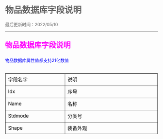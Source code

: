 # 物品数据库字段说明


<style type="text/css">
body,td,th {
	color: #000;
}
body {
	margin-left: 50px;
	margin-top: 50px;
	margin-right: 50px;
	margin-bottom: 50px;
	color: #666;
}
.zise {
	color: #90F;
}
.lan {
	color: #00F;
}
.fen {
	color: #F0F;
}
.hong {
	color: #F00;
}
.duanluo {
	padding-left: 3em;
}
.zhushi {
	color: #0C0;
	font-weight: bold;
}

.biaoti {
	font-weight: bold;
	font-size: 24px;
	color: #F0F;
}
</style>
</head>

<body>
最后更新时间：2022/05/10<br />
<hr />
<p class="biaoti">物品数据库字段说明</p>

  <span class="lan">物品数据库属性值都支持21亿数值</span><br /><br />
<table width="500" height="200" border="1" cellpadding="8" cellspacing="0" bordercolor="#666" style="border-collapse:collapse;">
  <tr style="height:40px; width:250"><td width="180">字段名字</td><td width="320">说明</td></tr>
  <tr style="height:40px; width:250"><td width="180">Idx</td><td width="320">序号</td></tr>
  <tr style="height:40px; width:250"><td width="180">Name</td><td width="320">名称</td></tr>
  <tr style="height:40px; width:250"><td width="180">Stdmode</td><td width="320">分类号</td></tr>
  <tr style="height:40px; width:250"><td width="180">Shape</td><td width="320">装备外观</td></tr>
  <tr style="height:40px; width:250"><td width="180">Weight</td><td width="320">重量</td></tr>
  <tr style="height:40px; width:250"><td width="180">Anicount</td><td width="320">触发编号</td></tr>
  <tr style="height:40px; width:250"><td width="180">Source</td><td width="320">强度</td></tr>
  <tr style="height:40px; width:250"><td width="180">Feature</td><td width="320">外观(特殊)</td></tr>
  <tr style="height:40px; width:250"><td width="180">Reserved</td><td width="320">保留</td></tr>
  <tr style="height:40px; width:250"><td width="180">Looks</td><td width="320">物品外观</td></tr>
  <tr style="height:40px; width:250"><td width="180">Need</td><td width="320">需求条件</td></tr>
  <tr style="height:40px; width:250"><td width="180">NeedLevel</td><td width="320">需求等级</td></tr>
  <tr style="height:40px; width:250"><td width="180">NeedRace</td><td width="320">需要类型</td></tr>
  <tr style="height:40px; width:250"><td width="180">DuraMax</td><td width="320">最大持久</td></tr>
  <tr style="height:40px; width:250"><td width="180">HP0</td><td width="320">战士生命值</td></tr>
  <tr style="height:40px; width:250"><td width="180">HP1</td><td width="320">法师生命值</td></tr>
  <tr style="height:40px; width:250"><td width="180">HP2</td><td width="320">道士生命值</td></tr>
  <tr style="height:40px; width:250"><td width="180">MP</td><td width="320">魔法值</td></tr>
  <tr style="height:40px; width:250"><td width="180">Ac</td><td width="320">最低防御</td></tr>
  <tr style="height:40px; width:250"><td width="180">Ac2</td><td width="320">最高防御</td></tr>
  <tr style="height:40px; width:250"><td width="180">Mac</td><td width="320">最低魔御</td></tr>
  <tr style="height:40px; width:250"><td width="180">Mac2</td><td width="320">最高魔御</td></tr>
  <tr style="height:40px; width:250"><td width="180">Dc</td><td width="320">最低攻击</td></tr>
  <tr style="height:40px; width:250"><td width="180">Dc2</td><td width="320">最高攻击</td></tr>
  <tr style="height:40px; width:250"><td width="180">Mc</td><td width="320">最低魔法</td></tr>
  <tr style="height:40px; width:250"><td width="180">Mc2</td><td width="320">最高魔法</td></tr>
  <tr style="height:40px; width:250"><td width="180">Sc</td><td width="320">最低道术</td></tr>
  <tr style="height:40px; width:250"><td width="180">Sc2</td><td width="320">最高道术</td></tr>
  <tr style="height:40px; width:250"><td width="180">JobAtk1</td><td width="320">职业攻击下限</td></tr>
  <tr style="height:40px; width:250"><td width="180">JobAtk2</td><td width="320">职业攻击上限</td></tr>
  <tr style="height:40px; width:250"><td width="180">Luck</td><td width="320">幸运(正为幸运，负为诅咒)</td></tr>
  <tr style="height:40px; width:250"><td width="180">AtkSPD</td><td width="320">攻击速度(正为+，负为-)</td></tr>
  <tr style="height:40px; width:250"><td width="180">Hit</td><td width="320">命中</td></tr>
  <tr style="height:40px; width:250"><td width="180">SPeed</td><td width="320">躲避</td></tr>
  <tr style="height:40px; width:250"><td width="180">MagicNicety</td><td width="320">魔法命中</td></tr>
  <tr style="height:40px; width:250"><td width="180">AntiMagic</td><td width="320">魔法躲避</td></tr>
  <tr style="height:40px; width:250"><td width="180">PoisonNicety</td><td width="320">中毒命中</td></tr>
  <tr style="height:40px; width:250"><td width="180">AntiPoison</td><td width="320">中毒躲避</td></tr>
  <tr style="height:40px; width:250"><td width="180">Thump</td><td width="320">暴击</td></tr>
  <tr style="height:40px; width:250"><td width="180">ThumpDamage</td><td width="320">暴击伤害</td></tr>
  <tr style="height:40px; width:250"><td width="180">Thump2</td><td width="320">双倍暴击</td></tr>
  <tr style="height:40px; width:250"><td width="180">Penetration</td><td width="320">穿透</td></tr>
  <tr style="height:40px; width:250"><td width="180">DamageReduce</td><td width="320">免伤等级</td></tr>
  <tr style="height:40px; width:250"><td width="180">DamageReduce0</td><td width="320">战士免伤等级</td></tr>
  <tr style="height:40px; width:250"><td width="180">>DamageReduce1</td><td width="320">法师免伤等级</td></tr>
  <tr style="height:40px; width:250"><td width="180">DamageReduce2</td><td width="320">道士免伤等级</td></tr>
  <tr style="height:40px; width:250"><td width="180">BBDamageReduce</td><td width="320">骷髅免伤等级</td></tr>
  <tr style="height:40px; width:250"><td width="180">Tenacity</td><td width="320">韧性等级</td></tr>
  <tr style="height:40px; width:250"><td width="180">HolyDC1</td><td width="320">神圣攻击下限</td></tr>
  <tr style="height:40px; width:250"><td width="180">HolyDC2</td><td width="320">神圣攻击上限</td></tr>
  <tr style="height:40px; width:250"><td width="180">HolyThump</td><td width="320">神圣暴击等级</td></tr>
  <tr style="height:40px; width:250"><td width="180">HolyThump2</td><td width="320">神圣双倍暴击</td></tr>
  <tr style="height:40px; width:250"><td width="180">HolyReduce</td><td width="320">神圣免伤等级</td></tr>
  <tr style="height:40px; width:250"><td width="180">HolyPenetration</td><td width="320">神圣穿透等级</td></tr>
  <tr style="height:40px; width:250"><td width="180">HPRecover</td><td width="320">体力恢复</td></tr>
  <tr style="height:40px; width:250"><td width="180">MPRecover</td><td width="320">魔法恢复</td></tr>
  <tr style="height:40px; width:250"><td width="180">PoisonRecover</td><td width="320">中毒恢复</td></tr>
  <tr style="height:40px; width:250"><td width="180">ReduceAC</td><td width="320">无视防御</td></tr>
  <tr style="height:40px; width:250"><td width="180">ReduceMAC</td><td width="320">无视魔法防御</td></tr>
  <tr style="height:40px; width:250"><td width="180">ReduceSpeedPoint</td><td width="320">无视躲避</td></tr>
  <tr style="height:40px; width:250"><td width="180">ReduceAntiMagic</td><td width="320">无视魔法躲避</td></tr>
  <tr style="height:40px; width:250"><td width="180">RideDamage</td><td width="320">骑战伤害</td></tr>
  <tr style="height:40px; width:250"><td width="180">Against</td><td width="320">抗性</td></tr>
  <tr style="height:40px; width:250"><td width="180">Vampire</td><td width="320">吸血值</td></tr>
  <tr style="height:40px; width:250"><td width="180">VampireRate</td><td width="320">吸血概率</td></tr>
  <tr style="height:40px; width:250"><td width="180">DamageShift</td><td width="320">伤害转移</td></tr>
  <tr style="height:40px; width:250"><td width="180">DamageShiftRate</td><td width="320">伤害转移概率</td></tr>
  <tr style="height:40px; width:250"><td width="180">DamageRefect</td><td width="320">伤害反射</td></tr>
  <tr style="height:40px; width:250"><td width="180">DamageRefectRate</td><td width="320">伤害反射概率</td></tr>
  <tr style="height:40px; width:250"><td width="180">GoldDC</td><td width="320">金攻击</td></tr>
  <tr style="height:40px; width:250"><td width="180">WoodDC</td><td width="320">木攻击</td></tr>
  <tr style="height:40px; width:250"><td width="180">SoilDC</td><td width="320">土攻击</td></tr>
  <tr style="height:40px; width:250"><td width="180">WaterDC</td><td width="320">水攻击</td></tr>
  <tr style="height:40px; width:250"><td width="180">FireDC</td><td width="320">火攻击</td></tr>
  <tr style="height:40px; width:250"><td width="180">GoldAC</td><td width="320">金防御</td></tr>
  <tr style="height:40px; width:250"><td width="180">WoodAC</td><td width="320">木防御</td></tr>
  <tr style="height:40px; width:250"><td width="180">SoilAC</td><td width="320">土防御</td></tr>
  <tr style="height:40px; width:250"><td width="180">WaterAC</td><td width="320">水防御</td></tr>
  <tr style="height:40px; width:250"><td width="180">FireAC</td><td width="320">火防御</td></tr>
  <tr style="height:40px; width:250"><td width="180">Badluck</td><td width="320">厄运</td></tr>
  <tr style="height:40px; width:250"><td width="180">BreakShieldRate</td><td width="320">破盾几率</td></tr>
  <tr style="height:40px; width:250"><td width="180">BreakHitRate</td><td width="320">破击几率</td></tr>
  <tr style="height:40px; width:250"><td width="180">ExpRate</td><td width="320">经验倍数</td></tr>
  <tr style="height:40px; width:250"><td width="180">PowerRate</td><td width="320">攻击倍数</td></tr>
  <tr style="height:40px; width:250"><td width="180">ACRate</td><td width="320">防御倍数</td></tr>
  <tr style="height:40px; width:250"><td width="180">MacRate</td><td width="320">魔防倍数</td></tr>
  <tr style="height:40px; width:250"><td width="180">HpRate</td><td width="320">生命值倍数</td></tr>
  <tr style="height:40px; width:250"><td width="180">KillMonBurstRate</td><td width="320">杀怪爆物倍数</td></tr>
  <tr style="height:40px; width:250"><td width="180">KillHumBagBurstRate</td><td width="320">包裹爆物倍数</td></tr>
  <tr style="height:40px; width:250"><td width="180">KillHumWearBurstRate</td><td width="320">装备爆物倍数</td></tr>
  <tr style="height:40px; width:250"><td width="180">Special</td><td width="320">特殊属性</td></tr>
  <tr style="height:40px; width:250"><td width="180">Price</td><td width="320">价格</td></tr>
  <tr style="height:40px; width:250"><td width="180">Stock</td><td width="320">叠加上限</td></tr>
  <tr style="height:40px; width:250"><td width="180">Color</td><td width="320">颜色</td></tr>
  <tr style="height:40px; width:250"><td width="180">Border</td><td width="320">边框</td></tr>
  <tr style="height:40px; width:250"><td width="180">DnLooks</td><td width="320">地面特效</td></tr>
  <tr style="height:40px; width:250"><td width="180">Broken</td><td width="320">损坏</td></tr>
  <tr style="height:40px; width:250"><td width="180">SPCode</td><td width="320">物品规则</td></tr>
  <tr style="height:40px; width:250"><td width="180">Level</td><td width="320">品级</td></tr>
  <tr style="height:40px; width:250"><td width="180">JobPower</td><td width="320">职业攻击加成</td></tr>
  <tr style="height:40px; width:250"><td width="180">DamageRate</td><td width="320">伤害加成</td></tr>
  <tr style="height:40px; width:250"><td width="180">CutRate</td><td width="320">切割概率(极速版神圣一击概率)</td></tr>
  <tr style="height:40px; width:250"><td width="180">CutDam1</td><td width="320">切割伤害下限(极速版神圣伤害下限)</td></tr>
  <tr style="height:40px; width:250"><td width="180">CutDam2</td><td width="320">切割伤害上限(极速版神圣伤害上限)</td></tr>
  <tr style="height:40px; width:250"><td width="180">EF</td><td width="320">元力值</td></tr>
  <tr style="height:40px; width:250"><td width="180">MonPowerRate</td><td width="320">打怪伤害</td></tr>
  <tr style="height:40px; width:250"><td width="180">MoveSpeed</td><td width="320">移动速度</td></tr>
  <tr style="height:40px; width:250"><td width="180">PickRange</td><td width="320">范围拾取</td></tr>
</table>
</body>
</html>
